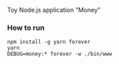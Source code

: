 Toy Node.js application "Money"

### How to run

```
npm install -g yarn forever
yarn
DEBUG=money:* forever -w ./bin/www
```
